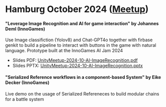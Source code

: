 # Hamburg October 2024 ([Meetup](https://www.meetup.com/hamburg-unity-meetup/events/303466301/))

#### "Leverage Image Recognition and AI for game interaction" by Johannes Deml (InnoGames)

Use Image classifiction (Yolov8) and Chat-GPT4o together with firbase genkit to build a pipeline to interact with buttons in the game with natural language. Prototype built at the InnoGames AI Jam 2024

* Slides PDF: [UnityMeetup-2024-10-AI-ImageRecognition.pdf](./UnityMeetup-2024-10-AI-ImageRecognition.pdf)
* Slides PPTX: [UnityMeetup-2024-10-AI-ImageRecognition.pptx](./UnityMeetup-2024-10-AI-ImageRecognition.pptx)

#### "Serialized Reference workflows in a component-based System" by Eike Decker (InnoGames)

Live demo on the usage of Serialized Refereneces to build modular chains for a battle system